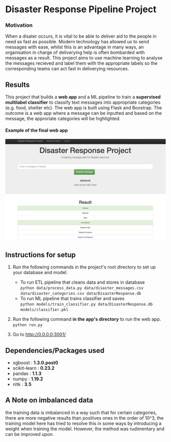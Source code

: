 # Disaster Response Pipeline Project

### Motivation

When a disater occurs, it is vital to be able to deliver aid to the people in need as fast as possible. Modern technology has allowed us to send messages with ease, whilst this is an advantage in many ways, an organisation in charge of deliverying help is often bombarded with messages as a result. This project aims to use machine learning to analyse the messages recieved and label them with the appropriate labels so the corresponding teams can act fast in deliverying resources.


## Results

This project that builds a **web app** and a ML pipeline to train a **supervised multilabel classifier** to classify text messages into appropriate categories (e.g. food, shelter etc). The web app is built using Flask and Boostrap. The outcome is a web app where a message can be inputted and based on the message, the approriate categories will be highlighted.

#### Example of the final web app
![alt text](https://raw.githubusercontent.com/xyzjust/DisasterResponsePipeline/master/example.png)


## Instructions for setup
1. Run the following commands in the project's root directory to set up your database and model.

    - To run ETL pipeline that cleans data and stores in database <br>
        `python data/process_data.py data/disaster_messages.csv data/disaster_categories.csv data/DisasterResponse.db`
    - To run ML pipeline that trains classifier and saves <br>
        `python models/train_classifier.py data/DisasterResponse.db models/classifier.pkl`

2. Run the following command **in the app's directory** to run the web app.
    `python run.py`

3. Go to http://0.0.0.0:3001/


## Dependencies/Packages used
- xgboost  :  **1.3.0.post0**
- scikit-learn  :  **0.23.2**
- pandas  :  **1.1.3**
- numpy  :  **1.19.2**
- nltk  :  **3.5**



## A Note on imbalanced data
the training data is imbalanced in a way such that for certain categories, there are more negative results than positives ones in the order of 10^3, the training model here has tried to resolve this in some ways by introducing a weight when training the model. However, the method was rudimentary and can be improved upon.
